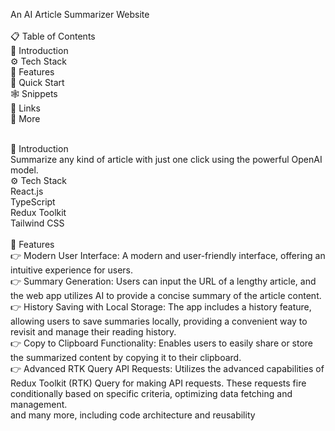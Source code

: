 
An AI Article Summarizer Website<br/>
<br/>
📋 Table of Contents<br/>
🤖 Introduction<br/>
⚙️ Tech Stack<br/>
🔋 Features<br/>
🤸 Quick Start<br/>
🕸️ Snippets<br/>
🔗 Links<br/>
🚀 More<br/>

<br/>
🤖 Introduction<br/>
Summarize any kind of article with just one click using the powerful OpenAI model.
<br/>
⚙️ Tech Stack<br/>
React.js<br/>
TypeScript<br/>
Redux Toolkit<br/>
Tailwind CSS<br/>
<br/>
🔋 Features<br/>
👉 Modern User Interface: A modern and user-friendly interface, offering an intuitive experience for users.
<br/>
👉 Summary Generation: Users can input the URL of a lengthy article, and the web app utilizes AI to provide a concise summary of the article content.
<br/>
👉 History Saving with Local Storage: The app includes a history feature, allowing users to save summaries locally, providing a convenient way to revisit and manage their reading history.
<br/>
👉 Copy to Clipboard Functionality: Enables users to easily share or store the summarized content by copying it to their clipboard.
<br/>
👉 Advanced RTK Query API Requests: Utilizes the advanced capabilities of Redux Toolkit (RTK) Query for making API requests. These requests fire conditionally based on specific criteria, optimizing data fetching and management.
<br/>
and many more, including code architecture and reusability
<br/>


